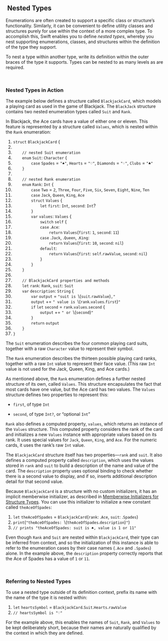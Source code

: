 



[‌]()[‌]()
Nested Types 
------------



Enumerations are often created to support a specific class or structure’s functionality. Similarly, it can be convenient to define utility classes and structures purely for use within the context of a more complex type. To accomplish this, Swift enables you to define *nested types*, whereby you nest supporting enumerations, classes, and structures within the definition of the type they support.

To nest a type within another type, write its definition within the outer braces of the type it supports. Types can be nested to as many levels as are required.





[‌]()
### Nested Types in Action 

The example below defines a structure called `BlackjackCard`, which models a playing card as used in the game of Blackjack. The `BlackJack` structure contains two nested enumeration types called `Suit` and `Rank`.

In Blackjack, the Ace cards have a value of either one or eleven. This feature is represented by a structure called `Values`, which is nested within the `Rank` enumeration:







1.  `struct` `BlackjackCard` {
2.  `    `
3.  `    // nested Suit enumeration`
4.  `    enum` `Suit`: `Character` {
5.  `        case` `Spades` = `"♠"`, `Hearts` = `"♡"`, `Diamonds` = `"♢"`, `Clubs` = `"♣"`
6.  `    }`
7.  `    `
8.  `    // nested Rank enumeration`
9.  `    enum` `Rank`: `Int` {
10. `        case` `Two` = `2`, `Three`, `Four`, `Five`, `Six`, `Seven`, `Eight`, `Nine`, `Ten`
11. `        case` `Jack`, `Queen`, `King`, `Ace`
12. `        struct` `Values` {
13. `            let` `first`: `Int`, `second`: `Int`?
14. `        }`
15. `        var` `values`: `Values` {
16. `            switch` `self` {
17. `            case` .`Ace`:
18. `                return` `Values`(`first`: `1`, `second`: `11`)
19. `            case` .`Jack`, .`Queen`, .`King`:
20. `                return` `Values`(`first`: `10`, `second`: `nil`)
21. `            default`:
22. `                return` `Values`(`first`: `self`.`rawValue`, `second`: `nil`)
23. `            }`
24. `        }`
25. `    }`
26. `    `
27. `    // BlackjackCard properties and methods`
28. `    let` `rank`: `Rank`, `suit`: `Suit`
29. `    var` `description`: `String` {
30. `        var` `output` = `"suit is `\\(`suit`.`rawValue`)`,"`
31. `        output` += `" value is `\\(`rank`.`values`.`first`)`"`
32. `        if` `let` `second` = `rank`.`values`.`second` {
33. `            output` += `" or `\\(`second`)`"`
34. `        }`
35. `        return` `output`
36. `    }`
37. `}`







The `Suit` enumeration describes the four common playing card suits, together with a raw `Character` value to represent their symbol.

The `Rank` enumeration describes the thirteen possible playing card ranks, together with a raw `Int` value to represent their face value. (This raw `Int` value is not used for the Jack, Queen, King, and Ace cards.)

As mentioned above, the `Rank` enumeration defines a further nested structure of its own, called `Values`. This structure encapsulates the fact that most cards have one value, but the Ace card has two values. The `Values` structure defines two properties to represent this:

-   `first`, of type `Int`

-   `second`, of type `Int?`, or “optional `Int`”

`Rank` also defines a computed property, `values`, which returns an instance of the `Values` structure. This computed property considers the rank of the card and initializes a new `Values` instance with appropriate values based on its rank. It uses special values for `Jack`, `Queen`, `King`, and `Ace`. For the numeric cards, it uses the rank’s raw `Int` value.

The `BlackjackCard` structure itself has two properties—`rank` and `suit`. It also defines a computed property called `description`, which uses the values stored in `rank` and `suit` to build a description of the name and value of the card. The `description` property uses optional binding to check whether there is a second value to display, and if so, inserts additional description detail for that second value.

Because `BlackjackCard` is a structure with no custom initializers, it has an implicit memberwise initializer, as described in [Memberwise Initializers for Structure Types](Initialization.md#TP40016643-CH18-ID214). You can use this initializer to initialize a new constant called `theAceOfSpades`:







1.  `let` `theAceOfSpades` = `BlackjackCard`(`rank`: .`Ace`, `suit`: .`Spades`)
2.  `print`(`"theAceOfSpades: `\\(`theAceOfSpades`.`description`)`"`)
3.  `// prints "theAceOfSpades: suit is ♠, value is 1 or 11"`







Even though `Rank` and `Suit` are nested within `BlackjackCard`, their type can be inferred from context, and so the initialization of this instance is able to refer to the enumeration cases by their case names (`.Ace` and `.Spades`) alone. In the example above, the `description` property correctly reports that the Ace of Spades has a value of `1` or `11`.





[‌]()
### Referring to Nested Types 

To use a nested type outside of its definition context, prefix its name with the name of the type it is nested within:







1.  `let` `heartsSymbol` = `BlackjackCard`.`Suit`.`Hearts`.`rawValue`
2.  `// heartsSymbol is "♡"`







For the example above, this enables the names of `Suit`, `Rank`, and `Values` to be kept deliberately short, because their names are naturally qualified by the context in which they are defined.






